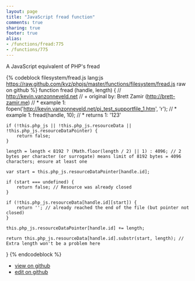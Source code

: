 ```yaml
---
layout: page
title: "JavaScript fread function"
comments: true
sharing: true
footer: true
alias:
- /functions/fread:775
- /functions/775
---
```

A JavaScript equivalent of PHP's fread

{% codeblock filesystem/fread.js lang:js https://raw.github.com/kvz/phpjs/master/functions/filesystem/fread.js raw on github %}
function fread (handle, length) {
    // http://kevin.vanzonneveld.net
    // +   original by: Brett Zamir (http://brett-zamir.me)
    // *     example 1: fopen('http://kevin.vanzonneveld.net/pj_test_supportfile_1.htm', 'r');
    // *     example 1: fread(handle, 10);
    // *     returns 1: '123'

    if (!this.php_js || !this.php_js.resourceData || !this.php_js.resourceDataPointer) {
        return false;
    }

    length = length < 8192 ? (Math.floor(length / 2) || 1) : 4096; // 2 bytes per character (or surrogate) means limit of 8192 bytes = 4096 characters; ensure at least one

    var start = this.php_js.resourceDataPointer[handle.id];

    if (start === undefined) {
        return false; // Resource was already closed
    }

    if (!this.php_js.resourceData[handle.id][start]) {
        return ''; // already reached the end of the file (but pointer not closed)
    }

    this.php_js.resourceDataPointer[handle.id] += length;

    return this.php_js.resourceData[handle.id].substr(start, length); // Extra length won't be a problem here
}
{% endcodeblock %}

 - [view on github](https://github.com/kvz/phpjs/blob/master/functions/filesystem/fread.js)
 - [edit on github](https://github.com/kvz/phpjs/edit/master/functions/filesystem/fread.js)
